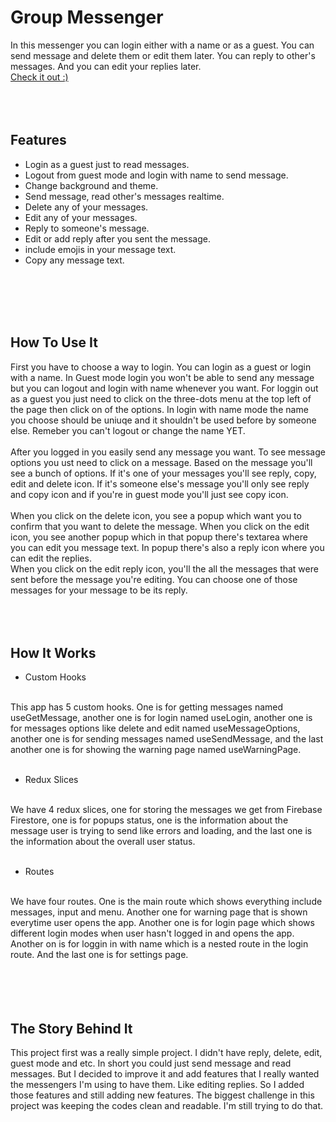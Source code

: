 # Group Messenger

In this messenger you can login either with a name or as a guest. You can send message and delete them or edit them later. You can reply to other's messages. And you can edit your replies later.
<br />
<a href="https://group-messenger.vercel.app">Check it out :)<a/>
<br />
<br />
<br />
<br />


## Features

- Login as a guest just to read messages.
- Logout from guest mode and login with name to send message.
- Change background and theme.
- Send message, read other's messages realtime.
- Delete any of your messages.
- Edit any of your messages.
- Reply to someone's message.
- Edit or add reply after you sent the message.
- include emojis in your message text.
- Copy any message text.
<br />
<br />
<br />
<br />


## How To Use It

First you have to choose a way to login. You can login as a guest or login with a name. 
In Guest mode login you won't be able to send any message but you can logout and login with name whenever you want.
For loggin out as a guest you just need to click on the three-dots menu at the top left of the page then click on of the options.
In login with name mode the name you choose should be uniuqe and it shouldn't be used before by someone else. 
Remeber you can't logout or change the name YET.
<br />
<br />
After you logged in you easily send any message you want. To see message options you ust need to click on a message. Based on the message you'll see a bunch of options. If it's one of your messages you'll see reply, copy, edit and delete icon. If it's someone else's message you'll only see reply and copy icon and if you're in guest mode you'll just see copy icon.
<br />
<br />
When you click on the delete icon, you see a popup which want you to confirm that you want to delete the message.
When you click on the edit icon, you see another popup which in that popup there's textarea where you can edit you message text. In popup there's also a reply icon where you can edit the replies.
<br />
When you click on the edit reply icon, you'll the all the messages that were sent before the message you're editing. You can choose one of those messages for your message to be its reply.
<br />
<br />
<br />
<br />


## How It Works

- Custom Hooks
<br />
This app has 5 custom hooks. One is for getting messages named useGetMessage, another one is for login named useLogin, another one is for messages options like delete and edit named useMessageOptions, another one is for sending messages named useSendMessage, and the last another one is for showing the warning page named useWarningPage.
<br />
<br />

- Redux Slices
<br />
We have 4 redux slices, one for storing the messages we get from Firebase Firestore, one is for popups status, one is the information about the message user is trying to send like errors and loading, and the last one is the information about the overall user status.
<br />
<br />

- Routes
<br />
We have four routes. One is the main route which shows everything include messages, input and menu. Another one for warning page that is shown everytime user opens the app. Another one is for login page which shows different login modes when user hasn't logged in and opens the app. Another on is for loggin in with name which is a nested route in the login route. And the last one is for settings page.
<br />
<br />
<br />
<br />
<br />


## The Story Behind It

This project first was a really simple project. I didn't have reply, delete, edit, guest mode and etc. In short you could just send message and read messages. But I decided to improve it and add features that I really wanted the messengers I'm using to have them. Like editing replies. So I added those features and still adding new features. The biggest challenge in this project was keeping the codes clean and readable. I'm still trying to do that.